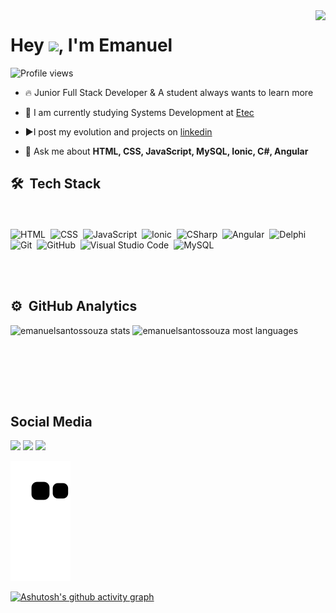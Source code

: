 <img align="right" height="590em" src="https://raw.githubusercontent.com/gist/emanuelsantossouza/bd2b9bc66a1f85ac918f551c299706a6/raw/f2c51a53a2c06ab446a64ee81201b4d32975c3be/mycard.svg"/>
<h1 align="left">Hey <img src="https://raw.githubusercontent.com/kaueMarques/kaueMarques/master/hi.gif" height="30px">, I'm Emanuel</h1>
<p align="left"> <img src="https://komarev.com/ghpvc/?username=emanuelsantossouza&color=yellow" alt="Profile views" /> </p>


- 🔥 Junior Full Stack Developer & A student always wants to learn more 

- 🔭 I am currently studying Systems Development at  [Etec](https://www.linkedin.com/school/etec-comendador-joao-rays/mycompany/)

- ▶️I post my evolution and projects on [linkedin](https://www.linkedin.com/in/emanuel-santos-souza-de-jesus-086959235/)

- 💬 Ask me about **HTML, CSS, JavaScript, MySQL, Ionic, C#, Angular**

## 🛠 &nbsp;Tech Stack

<br><br>
![HTML](https://img.shields.io/badge/-HTML-05122A?style=flat&logo=HTML5)&nbsp;
![CSS](https://img.shields.io/badge/-CSS-05122A?style=flat&logo=CSS3&logoColor=1572B6)&nbsp;
![JavaScript](https://img.shields.io/badge/-JavaScript-05122A?style=flat&logo=javascript)&nbsp;
![Ionic](https://img.shields.io/badge/-Ionic-05122A?style=flat&logo=ionic)&nbsp;
![CSharp](https://img.shields.io/badge/-Csharp-05122A?style=flat&logo=csharp)&nbsp;
![Angular](https://img.shields.io/badge/-Angular-05122A?style=flat&logo=angular)&nbsp;
![Delphi](https://img.shields.io/badge/-Delphi-05122A?style=flat&logo=delphi)&nbsp;
![Git](https://img.shields.io/badge/-Git-05122A?style=flat&logo=git)&nbsp;
![GitHub](https://img.shields.io/badge/-GitHub-05122A?style=flat&logo=github)&nbsp;
![Visual Studio Code](https://img.shields.io/badge/-Visual%20Studio%20Code-05122A?style=flat&logo=visual-studio-code&logoColor=007ACC)&nbsp;
![MySQL](https://img.shields.io/badge/-MySQL-05122A?style=flat&logo=mysql)&nbsp;

<br><br>

## ⚙️ &nbsp;GitHub Analytics

<p align="left">
<img width="530em" src="https://github-readme-stats.vercel.app/api?username=emanuelsantossouza&show_icons=true&theme=radical" alt="emanuelsantossouza stats"/>
<img width="530em" src="https://github-readme-stats.vercel.app/api/top-langs/?username=emanuelsantossouza&layout=compact&theme=radical" alt="emanuelsantossouza most languages"/>
</p>

<br><br>

<br><br>
## Social Media
<div>
  <a href="https://instagram.com/emanuel_souza_de_jesus" target="_blank"><img src="https://img.shields.io/badge/-Instagram-%23E4405F?style=for-the-badge&logo=instagram&logoColor=white" target="_blank"></a>
  <a href="https://www.facebook.com/emanuel.souzadejesus.7" target="_blank"><img src="https://img.shields.io/badge/Facebook-1877F2?style=for-the-badge&logo=facebook&logoColor=white" tardet="_blank"></a>
  <a href="https://www.linkedin.com/in/emanuel-santos-souza-de-jesus-086959235/" target="_blank"><img src="https://img.shields.io/badge/Linkedin-1877F2?style=for-the-badge&logo=linkedin&logoColor=white" tardet="_blank"></a>
  
  ![Snake animation](https://github.com/emanuelsantossouza/emanuelsantossouza/blob/output/github-contribution-grid-snake.svg)
  
</div>



 [![Ashutosh's github activity graph](https://github-readme-activity-graph.cyclic.app/graph?username=emanuelsantossouza&bg_color=000000&color=009980&line=25b699&point=ffffff&area=true&hide_border=true)](https://github.com/ashutosh00710/github-readme-activity-graph)

